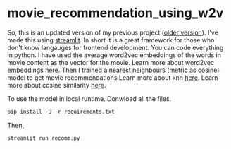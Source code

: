 # movie_recommendation_using_w2v

So, this is an updated version of my previous project ([older version](https://github.com/himalaya-singh-sheoran/movie_recommendation_using_w2v/tree/main)).
I've made this using [streamlit](https://streamlit.io/). In short it is a great framework for those who don't know langauges for frontend development. You can code everything in python.
I have used the average word2vec embeddings of the words in movie content as the vector for the movie. Learn more about word2vec embeddings [here](https://www.youtube.com/watch?v=LSS_bos_TPI).
Then I trained a nearest neighbours (metric as cosine) model to get movie recommendations.Learn more about knn [here](https://www.youtube.com/watch?v=HVXime0nQeI).
Learn more about cosine similarity [here](https://www.youtube.com/watch?v=ieMjGVYw9ag).

To use the model in local runtime. Donwload all the files.

```python
pip install -U -r requirements.txt
```

Then,
```python
streamlit run recomm.py
```

